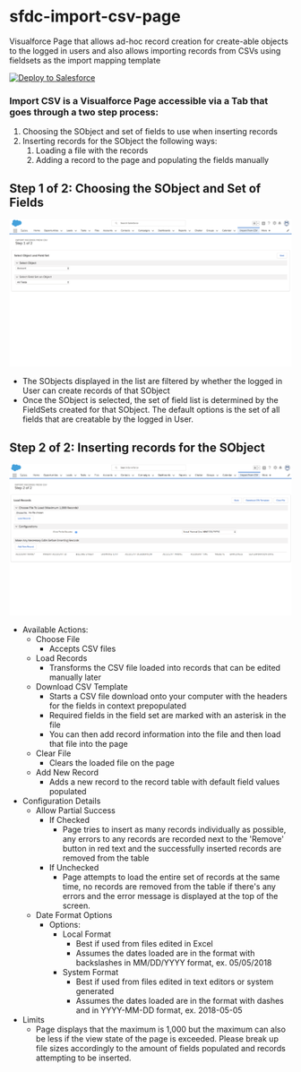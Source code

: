 # sfdc-import-csv-page
Visualforce Page that allows ad-hoc record creation for create-able objects to the logged in users and also allows importing records from CSVs using fieldsets as the import mapping template 

<a href="https://githubsfdeploy.herokuapp.com/app/githubdeploy/nhelterbrand/sfdc-import-csv-page">
  <img alt="Deploy to Salesforce" src="https://raw.githubusercontent.com/afawcett/githubsfdeploy/master/deploy.png">
</a>

### Import CSV is a Visualforce Page accessible via a Tab that goes through a two step process:
1. Choosing the SObject and set of fields to use when inserting records
2. Inserting records for the SObject the following ways:
    1. Loading a file with the records
    2. Adding a record to the page and populating the fields manually

## Step 1 of 2: Choosing the SObject and Set of Fields
![Step 1 of 2](docs/images/Import_Records_From_CSV_Step1of2.png)

* The SObjects displayed in the list are filtered by whether the logged in User can create records of that SObject
* Once the SObject is selected, the set of field list is determined by the FieldSets created for that SObject. The default options is the set of all fields that are creatable by the logged in User.

## Step 2 of 2: Inserting records for the SObject
![Step 2 of 2](docs/images/Import_Records_From_CSV_Step2of2.png)

* Available Actions:
    * Choose File
        * Accepts CSV files
    * Load Records
        * Transforms the CSV file loaded into records that can be edited manually later
    * Download CSV Template
        * Starts a CSV file download onto your computer with the headers for the fields in context prepopulated
        * Required fields in the field set are marked with an asterisk in the file
        * You can then add record information into the file and then load that file into the page
    * Clear File
        * Clears the loaded file on the page
    * Add New Record
        * Adds a new record to the record table with default field values populated
* Configuration Details
    * Allow Partial Success
        * If Checked
            * Page tries to insert as many records individually as possible, any errors to any records are recorded next to the 'Remove' button in red text and the successfully inserted records are removed from the table
        * If Unchecked
            * Page attempts to load the entire set of records at the same time, no records are removed from the table if there's any errors and the error message is displayed at the top of the screen.
    * Date Format Options
        * Options:
            * Local Format
                * Best if used from files edited in Excel
                * Assumes the dates loaded are in the format with backslashes in MM/DD/YYYY format, ex. 05/05/2018
            * System Format
                * Best if used from files edited in text editors or system generated
                * Assumes the dates loaded are in the format with dashes and in YYYY-MM-DD format, ex. 2018-05-05
* Limits
    * Page displays that the maximum is 1,000 but the maximum can also be less if the view state of the page is exceeded. Please break up file sizes accordingly to the amount of fields populated and records attempting to be inserted.

